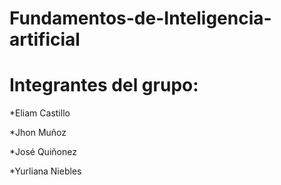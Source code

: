 # Fundamentos-de-Inteligencia-artificial
# Integrantes del grupo: 

*Eliam Castillo  

*Jhon Muñoz

*José Quiñonez

*Yurliana Niebles
